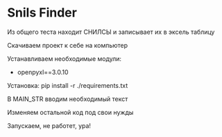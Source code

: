 # Snils Finder
Из общего теста находит СНИЛСЫ и записывает их в эксель таблицу

Скачиваем проект к себе на компьютер 

Устанавливаем необходимые модули:


- openpyxl==3.0.10


Установка: pip install -r ./requirements.txt

В MAIN_STR вводим необходимый текст

Изменяем остальной код под свои нужды

Запускаем, не работет, ура!
